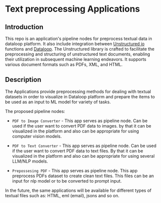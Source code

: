 # Text preprocessing Applications

## Introduction

This repo is an application's pipeline nodes for preprocess textual data in dataloop platform.
It also include integration between [Unstructured io](https://unstructured-io.github.io/unstructured/index.html#)
functions and [Dataloop](https://dataloop.ai/). The Unstructured library is crafted to facilitate the preprocessing and structuring of unstructured text documents, 
enabling their utilization in subsequent machine learning endeavors. It supports various document formats such as PDFs, 
XML, and HTML.


## Description

The Applications provide preprocessing methods for dealing with textual datasets in order to visualize in Dataloop 
platform and prepare the items to be used as an input to ML model for variety of
tasks.

The proposed pipeline nodes:

* ```PDF to Image Converter``` -  This app serves as pipeline node. Can be used if the user want to convert PDF data 
to images. by that it can be visualized in the platform and also can be appropriate for using computer vision models.


* ```PDF to Text Converter``` - This app serves as pipeline node. Can be used if the user want to convert PDF data 
to text files. By that it can be visualized in the platform and also can be appropriate for using several LLM/NLP models.


* ```Prepossesing PDF``` - This app serves as pipeline node. This app preprocess 
PDFs dataset to create clean text files. This files can be an input for nlp model or to be converted to prompt input.

In the future, the same applications will be available for different types of textual files such as: HTML, eml (email), jsons and so on.

